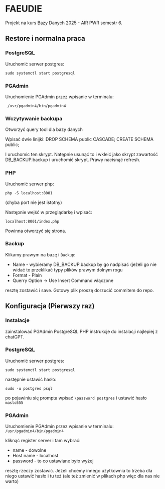 
# FAEUDIE

Projekt na kurs Bazy Danych 2025 - AIR PWR semestr 6.

## Restore i normalna praca
### PostgreSQL
Uruchomić serwer postgres:

```sudo systemctl start postgresql```

### PGAdmin
Uruchomienie PGAdmin przez wpisanie w terminalu:

``` /usr/pgadmin4/bin/pgadmin4``` 

### Wczytywanie backupa
Otworzyć query tool dla bazy danych

Wpisać dwie linijki:
DROP SCHEMA public CASCADE;
CREATE SCHEMA public;

I uruchomic ten skrypt.
Natępnie usunąć to i wkleić jako skrypt zawartość DB_BACKUP.backup i uruchomić skrypt.
Prawy nacisnąć refresh.

### PHP
Uruchomić serwer php:

```php -S localhost:8001```

(chyba port nie jest istotny)

Następnie wejść w przeglądarkę i wpisać:

```localhost:8001/index.php```

Powinna otworzyć się strona.


### Backup
Klikamy prawym na bazę i ```Backup```:

- Name - wybieramy DB_BACKUP.backup by go nadpisać (jeżeli go nie widać to przeklikać typy plików prawym dolnym rogu
- Format - Plain
- Querry Option -> Use Insert Command włączone

resztę zostawić i save. Gotowy plik proszę dorzucić commitem do repo.

## Konfiguracja (Pierwszy raz)
### Instalacje
zainstalować
PGAdmin
PostgreSQL
PHP
instrukcje do instalacji najlepiej z chatGPT.

### PostgreSQL
Uruchomić serwer postgres:

```sudo systemctl start postgresql```

następnie ustawić hasło:

```sudo -u postgres psql```

po pojawiniu się prompta wpisać
```\password postgres```
i ustawić hasło ```maslo555```

### PGAdmin

Uruchomienie PGAdmin przez wpisanie w terminalu:
``` /usr/pgadmin4/bin/pgadmin4``` 

kliknąć register server i tam wybrać:

- name - dowolne
- Host name - localhost
- password - to co ustawiane było wyżej

resztę rzeczy zostawić. Jeżeli chcemy innego użytkownia to trzeba dla niego ustawić hasło i tu też (ale też zmienić w plikach php więc dla nas nie warto)





